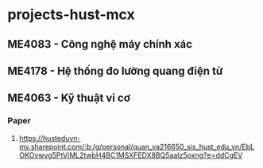 # projects-hust-mcx

## ME4083 - Công nghệ máy chính xác

## ME4178 - Hệ thống đo lường quang điện tử

## ME4063 - Kỹ thuật vi cơ
### Paper
1. https://husteduvn-my.sharepoint.com/:b:/g/personal/quan_va216650_sis_hust_edu_vn/EbLOKOvwvg5PtViML2twbH4BC1MSXFEDX8BQ5aaIz5pxng?e=ddCgEV


